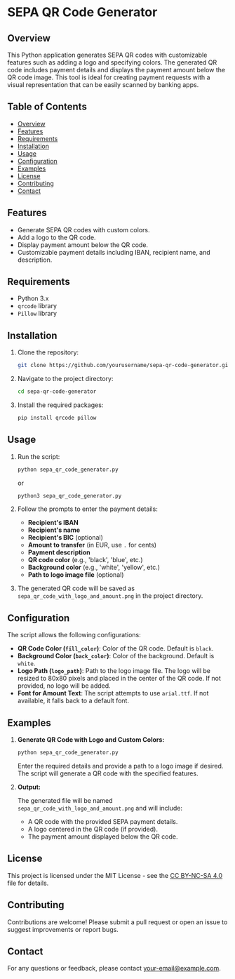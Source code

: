 # SEPA QR Code Generator

## Overview

This Python application generates SEPA QR codes with customizable features such as adding a logo and specifying colors. The generated QR code includes payment details and displays the payment amount below the QR code image. This tool is ideal for creating payment requests with a visual representation that can be easily scanned by banking apps.

## Table of Contents

- [Overview](#overview)
- [Features](#features)
- [Requirements](#requirements)
- [Installation](#installation)
- [Usage](#usage)
- [Configuration](#configuration)
- [Examples](#examples)
- [License](#license)
- [Contributing](#contributing)
- [Contact](#contact)

## Features

- Generate SEPA QR codes with custom colors.
- Add a logo to the QR code.
- Display payment amount below the QR code.
- Customizable payment details including IBAN, recipient name, and description.

## Requirements

- Python 3.x
- `qrcode` library
- `Pillow` library

## Installation

1. Clone the repository:

    ```bash
    git clone https://github.com/yourusername/sepa-qr-code-generator.git
    ```

2. Navigate to the project directory:

    ```bash
    cd sepa-qr-code-generator
    ```

3. Install the required packages:

    ```bash
    pip install qrcode pillow
    ```

## Usage

1. Run the script:

    ```bash
    python sepa_qr_code_generator.py
    ```
    or
    ```bash
    python3 sepa_qr_code_generator.py
    ```

2. Follow the prompts to enter the payment details:

    - **Recipient's IBAN**
    - **Recipient's name**
    - **Recipient's BIC** (optional)
    - **Amount to transfer** (in EUR, use `.` for cents)
    - **Payment description**
    - **QR code color** (e.g., 'black', 'blue', etc.)
    - **Background color** (e.g., 'white', 'yellow', etc.)
    - **Path to logo image file** (optional)

3. The generated QR code will be saved as `sepa_qr_code_with_logo_and_amount.png` in the project directory.

## Configuration

The script allows the following configurations:

- **QR Code Color (`fill_color`)**: Color of the QR code. Default is `black`.
- **Background Color (`back_color`)**: Color of the background. Default is `white`.
- **Logo Path (`logo_path`)**: Path to the logo image file. The logo will be resized to 80x80 pixels and placed in the center of the QR code. If not provided, no logo will be added.
- **Font for Amount Text**: The script attempts to use `arial.ttf`. If not available, it falls back to a default font.

## Examples

1. **Generate QR Code with Logo and Custom Colors:**

    ```bash
    python sepa_qr_code_generator.py
    ```

    Enter the required details and provide a path to a logo image if desired. The script will generate a QR code with the specified features.

2. **Output:**

    The generated file will be named `sepa_qr_code_with_logo_and_amount.png` and will include:

    - A QR code with the provided SEPA payment details.
    - A logo centered in the QR code (if provided).
    - The payment amount displayed below the QR code.

## License

This project is licensed under the MIT License - see the [CC BY-NC-SA 4.0]( https://creativecommons.org/licenses/by-nc-sa/4.0/ ) file for details.

## Contributing

Contributions are welcome! Please submit a pull request or open an issue to suggest improvements or report bugs.

## Contact

For any questions or feedback, please contact [your-email@example.com](mailto:your-email@example.com).


